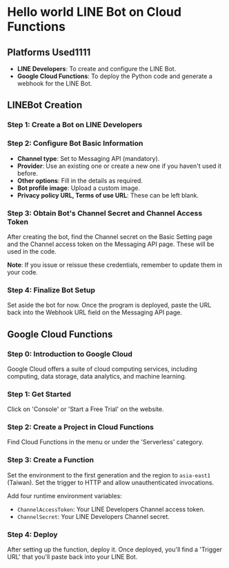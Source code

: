 # Hello world LINE Bot on Cloud Functions


## Platforms Used1111

- **LINE Developers**: To create and configure the LINE Bot.
- **Google Cloud Functions**: To deploy the Python code and generate a webhook for the LINE Bot.

## LINEBot Creation

### Step 1: Create a Bot on LINE Developers

### Step 2: Configure Bot Basic Information

- **Channel type**: Set to Messaging API (mandatory).
- **Provider**: Use an existing one or create a new one if you haven't used it before.
- **Other options**: Fill in the details as required.
- **Bot profile image**: Upload a custom image.
- **Privacy policy URL, Terms of use URL**: These can be left blank.

### Step 3: Obtain Bot's Channel Secret and Channel Access Token

After creating the bot, find the Channel secret on the Basic Setting page and the Channel access token on the Messaging API page. These will be used in the code.

**Note**: If you issue or reissue these credentials, remember to update them in your code.

### Step 4: Finalize Bot Setup

Set aside the bot for now. Once the program is deployed, paste the URL back into the Webhook URL field on the Messaging API page.


## Google Cloud Functions

### Step 0: Introduction to Google Cloud

Google Cloud offers a suite of cloud computing services, including computing, data storage, data analytics, and machine learning.

### Step 1: Get Started

Click on 'Console' or 'Start a Free Trial' on the website.

### Step 2: Create a Project in Cloud Functions

Find Cloud Functions in the menu or under the 'Serverless' category.

### Step 3: Create a Function

Set the environment to the first generation and the region to `asia-east1` (Taiwan). Set the trigger to HTTP and allow unauthenticated invocations.

Add four runtime environment variables:

- `ChannelAccessToken`: Your LINE Developers Channel access token.
- `ChannelSecret`: Your LINE Developers Channel secret.

### Step 4: Deploy

After setting up the function, deploy it. Once deployed, you'll find a 'Trigger URL' that you'll paste back into your LINE Bot.
